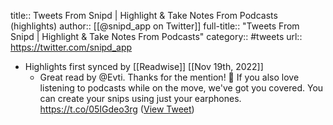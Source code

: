 title:: Tweets From Snipd | Highlight & Take Notes From Podcasts (highlights)
author:: [[@snipd_app on Twitter]]
full-title:: "Tweets From Snipd | Highlight & Take Notes From Podcasts"
category:: #tweets
url:: https://twitter.com/snipd_app

- Highlights first synced by [[Readwise]] [[Nov 19th, 2022]]
	- Great read by @Evti. Thanks for the mention! 🙌 If you also love listening to podcasts while on the move, we've got you covered. You can create your snips using just your earphones. 
	  https://t.co/05IGdeo3rg ([View Tweet](https://twitter.com/snipd_app/status/1489194743900872704))